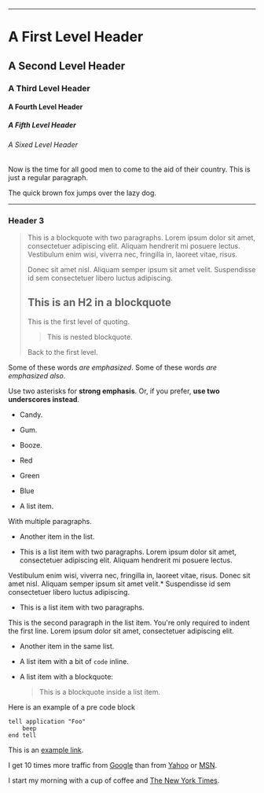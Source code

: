 
* * *
# A First Level Header

## A Second Level Header

### A Third Level Header

#### A Fourth Level Header

##### A Fifth Level Header

###### A Sixed Level Header

Now is the time for all good men to come to
the aid of their country. This is just a
regular paragraph.

The quick brown fox jumps over the lazy dog.

* * *

### Header 3

> This is a blockquote with two paragraphs. Lorem ipsum dolor sit amet,
> consectetuer adipiscing elit. Aliquam hendrerit mi posuere lectus.
> Vestibulum enim wisi, viverra nec, fringilla in, laoreet vitae, risus.
>
> Donec sit amet nisl. Aliquam semper ipsum sit amet velit. Suspendisse
> id sem consectetuer libero luctus adipiscing.
>
> ## This is an H2 in a blockquote
>
> This is the first level of quoting.
>
> > This is nested blockquote.
>
> Back to the first level.

Some of these words _are emphasized_.
Some of these words _are emphasized also_.

Use two asterisks for **strong emphasis**.
Or, if you prefer, **use two underscores instead**.

* Candy.
* Gum.
* Booze.
* Red
* Green
* Blue

* A list item.

With multiple paragraphs.

* Another item in the list.

* This is a list item with two paragraphs. Lorem ipsum dolor
sit amet, consectetuer adipiscing elit. Aliquam hendrerit
mi posuere lectus.

Vestibulum enim wisi, viverra nec, fringilla in, laoreet
vitae, risus. Donec sit amet nisl. Aliquam semper ipsum
sit amet velit.*   Suspendisse id sem consectetuer libero luctus adipiscing.

* This is a list item with two paragraphs.

This is the second paragraph in the list item. You're
only required to indent the first line. Lorem ipsum dolor
sit amet, consectetuer adipiscing elit.

* Another item in the same list.

* A list item with a bit of `code` inline.

* A list item with a blockquote:

  > This is a blockquote
  > inside a list item.

Here is an example of a pre code block

    tell application "Foo"
        beep
    end tell

This is an [example link](http://example.com/).

I get 10 times more traffic from [Google](http://google.com/ "Google") than from
[Yahoo](http://search.yahoo.com/ "Yahoo Search") or [MSN](http://search.msn.com/ "MSN Search").

I start my morning with a cup of coffee and
[The New York Times](http://www.nytimes.com/).

